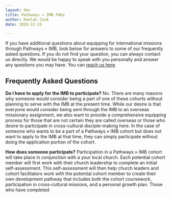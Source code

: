 ```yaml
---
layout: doc
title: Pathways » IMB FAQs
author: Keelan Cook
date: 2020-12-15

---
```

If you have additional questions about equipping for international missions through Pathways » IMB, look below for answers to some of our frequently asked questions. If you do not find your question, you can always contact us directly. We would be happy to speak with you personally and answer any questions you may have. You can [reach us here](mailto:keelan@ubahouston.org).

## Frequently Asked Questions

**Do I have to apply for the IMB to participate?**
No. There are many reasons why someone would consider being a part of one of these cohorts without planning to serve with the IMB at the present time. While our desire is that everyone would consider being sent through the IMB to an overseas missionary assignment, we also want to provide a comprehensive equipping process for those that are not certain they are called overseas or those who desire to participate in cross-cultural disciple-making here. In the case of someone who wants to be a part of a  Pathways » IMB cohort but does not want to apply to the IMB at that  time, they can simply participate without doing the application portion of the cohort.

**How does someone participate?**
Participation in a Pathways » IMB cohort will take place in conjunction with a your local church. Each potential cohort member will first work with their church leadership to complete an initial self-assessment. This self-assessment will then help church leaders and cohort facilitators work with the potential cohort member to create their own development pathway that includes both the cohort coursework, participation in cross-cultural missions, and a personal growth plan. Those who have completed 
<!--stackedit_data:
eyJoaXN0b3J5IjpbLTkzNTc2NTU2OSwxOTMwMDc5NjUxXX0=
-->